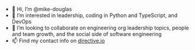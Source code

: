 - 👋 Hi, I’m @mike-douglas
- 👀 I’m interested in leadership, coding in Python and TypeScript, and DevOps
- 💞️ I’m looking to collaborate on engineering org leadership topics, people and team growth, and the social side of software engineering
- 📫 Find my contact info on [directive.io](https://directive.io)

<!---
mike-douglas/mike-douglas is a ✨ special ✨ repository because its `README.md` (this file) appears on your GitHub profile.
You can click the Preview link to take a look at your changes.
--->
